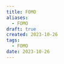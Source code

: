 ```yaml
---
title: FOMO
aliases:
  - FOMO
draft: true
created: 2023-10-26
tags:
  - FOMO
date: 2023-10-26
---
```

<font style="color: #DBB63B;  font-weight: 420;"></font>